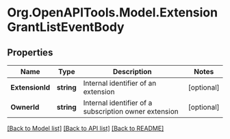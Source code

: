 
# Org.OpenAPITools.Model.ExtensionGrantListEventBody

## Properties

Name | Type | Description | Notes
------------ | ------------- | ------------- | -------------
**ExtensionId** | **string** | Internal identifier of an extension | [optional] 
**OwnerId** | **string** | Internal identifier of a subscription owner extension | [optional] 

[[Back to Model list]](../README.md#documentation-for-models)
[[Back to API list]](../README.md#documentation-for-api-endpoints)
[[Back to README]](../README.md)

